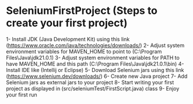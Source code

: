 # SeleniumFirstProject (Steps to create your first project)
1- Install JDK (Java Development Kit) using this link (https://www.oracle.com/java/technologies/downloads/)
2- Adjust system environment variables for MAVEN_HOME to point to (C:\Program Files\Java\jdk21.0.1)
3- Adjust system environment variables for PATH to have MAVEN_HOME and this path (C:\Program Files\Java\jdk21.0.1\bin)
4- Install IDE like (Intellij or Eclipse)
5- Download Selenium jars using this link (https://www.selenium.dev/downloads/)
6- Create new Java project
7- Add Selenium jars as external jars to your project
8- Start writing your first project as displayed in (src/seleniumTest/FirstScript.java) class
9- Enjoy your first run
